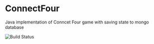 # ConnectFour
Java implementation of Conncet Four game with saving state to mongo database


![Build Status](https://travis-ci.com/testowanieaplikacjijavaug/projekt1-dborowiecki.svg?token=ixNQwhCsyjGYjQUn5Fqu&branch=master)

